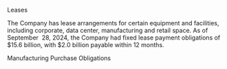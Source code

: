 Leases

The Company has lease arrangements for certain equipment and facilities, including corporate, data center, manufacturing and
retail  space.  As  of  September  28,  2024,  the  Company  had  fixed  lease  payment  obligations  of  $15.6  billion,  with  $2.0  billion
payable within 12 months.

Manufacturing Purchase Obligations
